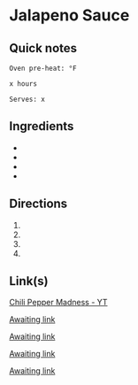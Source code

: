 # Jalapeno Sauce

## Quick notes
```
Oven pre-heat: °F 

x hours

Serves: x
```

## Ingredients
+ 
+ 
+ 
+ 


## Directions
1. 


1. 


1. 


1. 


## Link(s)
[Chili Pepper Madness - YT](https://www.youtube.com/watch?v=qKb5sqp-B64)

[Awaiting link](url)

[Awaiting link](url)

[Awaiting link](url)

[Awaiting link](url)
